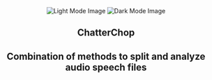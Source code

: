 <div align="center">
<img src="https://github.com/najdamikolaj00/ChatterChop/Logo/ChatterChop_lightmode.png" alt="Light Mode Image" />

<img src="https://github.com/najdamikolaj00/ChatterChop/Logo/ChatterChop_darkmode.png" alt="Dark Mode Image" />
<h2>ChatterChop<h2>
Combination of methods to split and analyze audio speech files
</div>